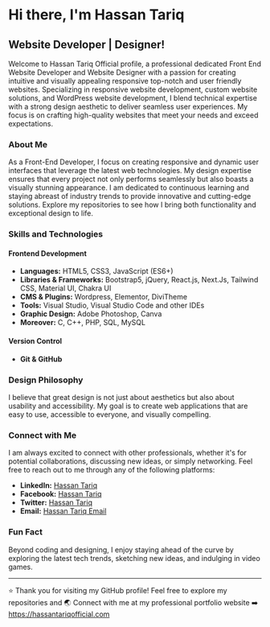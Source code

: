 # Hi there, I'm Hassan Tariq 

## Website Developer | Designer!

Welcome to Hassan Tariq Official profile, a professional dedicated Front End Website Developer and Website Designer with a passion for creating intuitive and visually appealing responsive top-notch and user friendly websites. Specializing in responsive website development, custom website solutions, and WordPress website development, I blend technical expertise with a strong design aesthetic to deliver seamless user experiences. My focus is on crafting high-quality websites that meet your needs and exceed expectations.

### About Me

As a Front-End Developer, I focus on creating responsive and dynamic user interfaces that leverage the latest web technologies. My design expertise ensures that every project not only performs seamlessly but also boasts a visually stunning appearance. I am dedicated to continuous learning and staying abreast of industry trends to provide innovative and cutting-edge solutions. Explore my repositories to see how I bring both functionality and exceptional design to life.

### Skills and Technologies

#### Frontend Development
- **Languages:** HTML5, CSS3, JavaScript (ES6+)
- **Libraries & Frameworks:** Bootstrap5, jQuery, React.js, Next.Js, Tailwind CSS, Material UI, Chakra UI  
- **CMS & Plugins:** Wordpress, Elementor, DiviTheme
- **Tools:** Visual Studio, Visual Studio Code and other IDEs
- **Graphic Design:** Adobe Photoshop, Canva 
- **Moreover:** C, C++, PHP, SQL, MySQL

#### Version Control
- **Git & GitHub**

### Design Philosophy
I believe that great design is not just about aesthetics but also about usability and accessibility. My goal is to create web applications that are easy to use, accessible to everyone, and visually compelling.

### Connect with Me

I am always excited to connect with other professionals, whether it's for potential collaborations, discussing new ideas, or simply networking. Feel free to reach out to me through any of the following platforms:

- **LinkedIn:** [Hassan Tariq](https://www.linkedin.com/in/hassantariq010)
- **Facebook:** [Hassan Tariq](https://www.facebook.com/hassantariq010)
- **Twitter:** [Hassan Tariq](https://x.com/hassant010)
- **Email:** [Hassan Tariq Email](mailto:hello@hassantariqofficial.com)


### Fun Fact

Beyond coding and designing, I enjoy staying ahead of the curve by exploring the latest tech trends, sketching new ideas, and indulging in video games.

---

⭐️ Thank you for visiting my GitHub profile! Feel free to explore my repositories and 🌏 Connect with me at my professional portfolio website ➡️ https://hassantariqofficial.com
